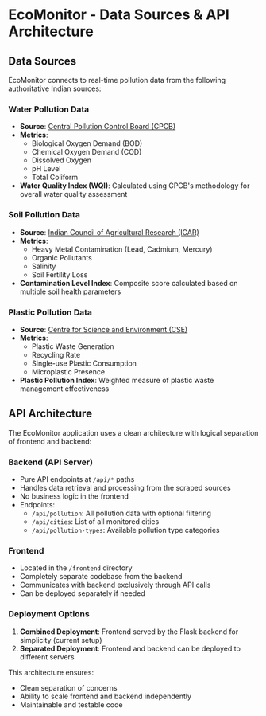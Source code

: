 # EcoMonitor - Data Sources & API Architecture

## Data Sources

EcoMonitor connects to real-time pollution data from the following authoritative Indian sources:

### Water Pollution Data
- **Source**: [Central Pollution Control Board (CPCB)](https://cpcb.nic.in/water-quality/)
- **Metrics**:
  - Biological Oxygen Demand (BOD)
  - Chemical Oxygen Demand (COD)
  - Dissolved Oxygen
  - pH Level
  - Total Coliform
- **Water Quality Index (WQI)**: Calculated using CPCB's methodology for overall water quality assessment

### Soil Pollution Data
- **Source**: [Indian Council of Agricultural Research (ICAR)](https://icar.gov.in/)
- **Metrics**:
  - Heavy Metal Contamination (Lead, Cadmium, Mercury)
  - Organic Pollutants
  - Salinity
  - Soil Fertility Loss
- **Contamination Level Index**: Composite score calculated based on multiple soil health parameters

### Plastic Pollution Data
- **Source**: [Centre for Science and Environment (CSE)](https://www.cseindia.org/)
- **Metrics**:
  - Plastic Waste Generation
  - Recycling Rate
  - Single-use Plastic Consumption
  - Microplastic Presence
- **Plastic Pollution Index**: Weighted measure of plastic waste management effectiveness

## API Architecture

The EcoMonitor application uses a clean architecture with logical separation of frontend and backend:

### Backend (API Server)
- Pure API endpoints at `/api/*` paths
- Handles data retrieval and processing from the scraped sources
- No business logic in the frontend
- Endpoints:
  - `/api/pollution`: All pollution data with optional filtering
  - `/api/cities`: List of all monitored cities
  - `/api/pollution-types`: Available pollution type categories

### Frontend
- Located in the `/frontend` directory
- Completely separate codebase from the backend
- Communicates with backend exclusively through API calls
- Can be deployed separately if needed

### Deployment Options
1. **Combined Deployment**: Frontend served by the Flask backend for simplicity (current setup)
2. **Separated Deployment**: Frontend and backend can be deployed to different servers

This architecture ensures:
- Clean separation of concerns
- Ability to scale frontend and backend independently
- Maintainable and testable code